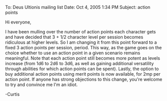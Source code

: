 To: Deus Ultionis mailing list
Date: Oct 4, 2005 1:34 PM
Subject: action points

Hi everyone,

I have been mulling over the number of action points each character gets and have decided that 3 + 1/2 character level per session becomes ridiculous at higher levels. So I am changing it from this point forward to a fixed 3 action points per session, period. This way, as the game goes on the choice whether to use an action point in a given scenario remains meaningful. Note that each action point still becomes more potent as levels increase (from 1d6 to 2d6 to 3d6, as well as gaining additional versatility through abilities for which action points can be spent). Lastly, the option to buy additional action points using merit points is now available, for 2mp per action point. If anyone has strong objections to this change, you're welcome to try and convince me I'm an idiot.

-Curtis
